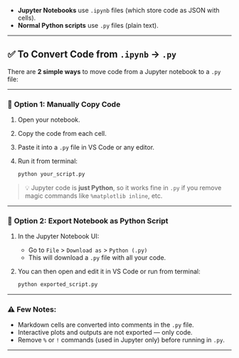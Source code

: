 * **Jupyter Notebooks** use `.ipynb` files (which store code as JSON with cells).
* **Normal Python scripts** use `.py` files (plain text).

---

## ✅ To Convert Code from `.ipynb` → `.py`

There are **2 simple ways** to move code from a Jupyter notebook to a `.py` file:

---

### 🔹 **Option 1: Manually Copy Code**

1. Open your notebook.
2. Copy the code from each cell.
3. Paste it into a `.py` file in VS Code or any editor.
4. Run it from terminal:

   ```bash
   python your_script.py
   ```

> 💡 Jupyter code is **just Python**, so it works fine in `.py` if you remove magic commands like `%matplotlib inline`, etc.

---

### 🔹 **Option 2: Export Notebook as Python Script**

1. In the Jupyter Notebook UI:

   * Go to `File` > `Download as` > `Python (.py)`
   * This will download a `.py` file with all your code.

2. You can then open and edit it in VS Code or run from terminal:

   ```bash
   python exported_script.py
   ```

---

### ⚠️ Few Notes:

* Markdown cells are converted into comments in the `.py` file.
* Interactive plots and outputs are not exported — only code.
* Remove `%` or `!` commands (used in Jupyter only) before running in `.py`.

---

